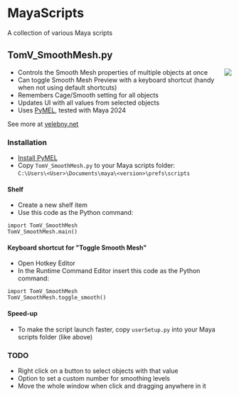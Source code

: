 # MayaScripts
A collection of various Maya scripts

## TomV_SmoothMesh.py
<img align="right" src="https://velebny.net/thumbs/smooth_mesh.jpg">

- Controls the Smooth Mesh properties of multiple objects at once
- Can toggle Smooth Mesh Preview with a keyboard shortcut (handy when not using default shortcuts)
- Remembers Cage/Smooth setting for all objects
- Updates UI with all values from selected objects
- Uses [PyMEL](https://github.com/Lumapictures/pymel), tested with Maya 2024

See more at [velebny.net](https://velebny.net/smooth_mesh.html)

### Installation
- [Install PyMEL](https://help.autodesk.com/view/MAYAUL/2024/ENU/?guid=GUID-2AA5EFCE-53B1-46A0-8E43-4CD0B2C72FB4)
- Copy `TomV_SmoothMesh.py` to your Maya scripts folder:<br>
`C:\Users\<User>\Documents\maya\<version>\prefs\scripts`

#### Shelf
- Create a new shelf item
- Use this code as the Python command:
```
import TomV_SmoothMesh
TomV_SmoothMesh.main()
```
#### Keyboard shortcut for "Toggle Smooth Mesh"
- Open Hotkey Editor
- In the Runtime Command Editor insert this code as the Python command:
```
import TomV_SmoothMesh
TomV_SmoothMesh.toggle_smooth()
```

#### Speed-up
- To make the script launch faster, copy `userSetup.py` into your Maya scripts folder (like above)

### TODO
- Right click on a button to select objects with that value
- Option to set a custom number for smoothing levels
- Move the whole window when click and dragging anywhere in it
